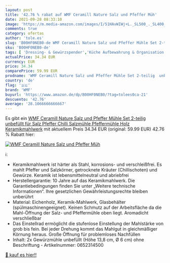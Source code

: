 ```yaml
---
layout: post
title: '42.76 % rabat auf WMF Ceramill Nature Salz und Pfeffer Müh'
date: 2021-09-28 08:33:10
image: 'https://m.media-amazon.com/images/I/51HAvWIWj+L._SL500_._SL400_.jpg'
comments: true
category: ofertas
author: 'tole.es'
slug: 'B00HF0NEB0-de WMF Ceramill Nature Salz und Pfeffer Mühle Set 2-teilig...'
sku: 'B00HF0NEB0-de'
tags: [ 'Dressing- & Gewürzspender','Küche Aufbewahrung & Organisation','Küche, Haushalt & Wohnen','Küche, Kochen & Backen','Pfeffermühlen','wmf', ]
actualPrice: 34.34 EUR
currency: EUR
price: 34.34
comparePrice: 59.99 EUR
prodname: 'WMF Ceramill Nature Salz und Pfeffer Mühle Set 2-teilig  unbefüllt  für Salz  Pfeffer  Chilli  Salzmühle  Pfeffermühle Holz  Keramikmahlwerk'
country: 'de'
flag: '🇩🇪'
brand: 'WMF'
buyurl: 'https://www.amazon.de/dp/B00HF0NEB0/?tag=tolees0ca-21'
descuento: '42.76'
average: '28.1066666666667'
---
```


Es gibt ein [WMF Ceramill Nature Salz und Pfeffer Mühle Set 2-teilig  unbefüllt  für Salz  Pfeffer  Chilli  Salzmühle  Pfeffermühle Holz  Keramikmahlwerk](https://www.amazon.de/dp/B00HF0NEB0/?tag=tolees0ca-21) mit aktuellem Preis 34.34 EUR (original: 59.99 EUR) 42.76 % Rabatt hier:

[![WMF Ceramill Nature Salz und Pfeffer Müh](https://m.media-amazon.com/images/I/51HAvWIWj+L._SL500_._SL400_.jpg)](https://www.amazon.de/dp/B00HF0NEB0/?tag=tolees0ca-21)

ℹ️:

- Keramikmahlwerk ist härter als Stahl, korrosions- und verschleißfrei. Es mahlt Pfeffer und Salzkörner, getrocknete Kräuter (Chillischoten) und Gewürze. Keramik ist lebensmittelneutral und abriebfrei
- Herstellergarantie: 10 Jahre auf das Keramikmahlwerk. Die Garantiebedingungen finden Sie unter „Weitere technische Informationen“. Ihre gesetzlichen Gewährleistungsrechte bleiben unberührt
- Material: Eichenholz, Keramik-Mahlwerk, Glasbehälter (spülmaschinengeeignet). Keinen Schmutz auf der Arbeitsfläche da die Mahl-Öffnung der Salz- und Pfeffermühle oben liegt. Aromadicht verschließbar
- Das Einstellrad ermöglicht die stufenlose Einstellung der Mahlstärke von grob bis fein. Bei jeder Drehung kommt das Mahlgut in gleichmäßiger Körnung heraus. Große Öffnung für problemloses Nachfüllen
- Inhalt: 2x Gewürzmühle unbefüllt (Höhe 13,8 cm, Ø 6 cm) ohne Beschriftung - Artikelnummer: 0652314500

[🛒 kauf es hier!!](https://www.amazon.de/dp/B00HF0NEB0/?tag=tolees0ca-21)
